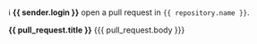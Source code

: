 ℹ️ **{{ sender.login }}** open a pull request in `{{ repository.name }}`.

**{{ pull_request.title }}**
{{{  pull_request.body  }}}
